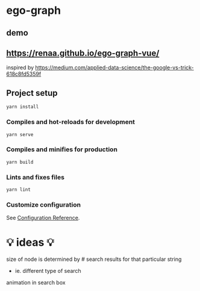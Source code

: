 # ego-graph

## demo
 https://renaa.github.io/ego-graph-vue/
---
 
inspired by https://medium.com/applied-data-science/the-google-vs-trick-618c8fd5359f

## Project setup
```
yarn install
```

### Compiles and hot-reloads for development
```
yarn serve
```

### Compiles and minifies for production
```
yarn build
```

### Lints and fixes files
```
yarn lint
```

### Customize configuration
See [Configuration Reference](https://cli.vuejs.org/config/).


# 💡 ideas 💡
size of node is determined by # search results for that particular string
- ie. different type of search

animation in search box

